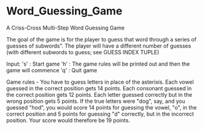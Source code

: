 # Word_Guessing_Game
A Criss-Cross Multi-Step Word Guessing Game

The goal of the game is for the player to guess that word through a series of guesses
of subwords". The player will have a different number of guesses (with different subwords to guess; see
GUESS INDEX TUPLE)

Input:
's' : Start game
'h' : The game rules will be printed out and then the game will commence
'q' : Quit game

Game rules - You have to guess letters in place of the asterixis.
Each vowel guessed in the correct position gets 14 points.
Each consonant guessed in the correct position gets 12 points.
Each letter guessed correctly but in the wrong position gets 5 points.
If the true letters were "dog", say, and you guessed "hod",
you would score 14 points for guessing the vowel, "o", in the
correct position and 5 points for guessing "d" correctly, but in the
incorrect position. Your score would therefore be 19 points.